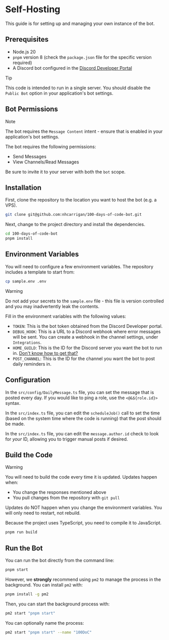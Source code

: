 # Self-Hosting

This guide is for setting up and managing your own instance of the bot.

## Prerequisites

- Node.js 20
- `pnpm` version 8 (check the `package.json` file for the specific version required)
- A Discord bot configured in the [Discord Developer Portal](https://discord.com/developers/applications)

> [!TIP]
> This code is intended to run in a single server. You should disable the `Public Bot` option in your application's bot settings.

## Bot Permissions

> [!NOTE]
> The bot requires the `Message Content` intent - ensure that is enabled in your application's bot settings.

The bot requires the following permissions:

- Send Messages
- View Channels/Read Messages

Be sure to invite it to your server with both the `bot` scope.

## Installation

First, clone the repository to the location you want to host the bot (e.g. a VPS).

```bash
git clone git@github.com:nhcarrigan/100-days-of-code-bot.git
```

Next, change to the project directory and install the dependencies.

```bash
cd 100-days-of-code-bot
pnpm install
```

## Environment Variables

You will need to configure a few environment variables. The repository includes a template to start from:

```bash
cp sample.env .env
```

> [!WARNING]
> Do not add your secrets to the `sample.env` file - this file is version controlled and you may inadvertently leak the contents.

Fill in the environment variables with the following values:

- `TOKEN`: This is the bot token obtained from the Discord Developer portal.
- `DEBUG_HOOK`: This is a URL to a Discord webhook where error messages will be sent. You can create a webhook in the channel settings, under `Integrations`.
- `HOME_GUILD`: This is the ID for the Discord server you want the bot to run in. [Don't know how to get that?](https://dis.gd/findid)
- `POST_CHANNEL`: This is the ID for the channel you want the bot to post daily reminders in.

## Configuration

In the `src/config/DailyMessage.ts` file, you can set the message that is posted every day. If you would like to ping a role, use the `<@&${role.id}>` syntax.

In the `src/index.ts` file, you can edit the `scheduleJob()` call to set the time (based on the system time where the code is running) that the post should be made.

In the `src/index.ts` file, you can edit the `message.author.id` check to look for *your* ID, allowing you to trigger manual posts if desired.

## Build the Code

> [!WARNING]
> You will need to build the code every time it is updated. Updates happen when:
>
> - You change the responses mentioned above
> - You pull changes from the repository with `git pull`
>
> Updates do NOT happen when you change the environment variables. You will only need to restart, not rebuild.

Because the project uses TypeScript, you need to compile it to JavaScript.

```bash
pnpm run build
```

## Run the Bot

You can run the bot directly from the command line:

```bash
pnpm start
```

However, we **strongly** recommend using `pm2` to manage the process in the background. You can install `pm2` with:

```bash
pnpm install -g pm2
```

Then, you can start the background process with:

```bash
pm2 start "pnpm start"
```

You can optionally name the process:

```bash
pm2 start "pnpm start" --name "100DoC"
```
